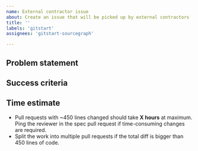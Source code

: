 ```yaml
---
name: External contractor issue
about: Create an issue that will be picked up by external contractors
title: ''
labels: 'gitstart'
assignees: 'gitstart-sourcegraph'

---
```


<!-- FOR THE ISSUE CREATOR -->
<!--
  1. Replace **X hours** with your estimate in the "Time estimate" section. Use a P50 cost estimate.
  2. Add a created issue to the board: https://github.com/orgs/sourcegraph/projects/206.
  3. Use the `important` label if the issue is urgent.
  4. Issues placed higher in the "To do" column have higher priority.

  > A P50 cost estimate is the project cost with sufficient contingency to provide 50 per cent likelihood that this cost would not be exceeded.
-->

## Problem statement

<!-- Describe the problem and why it is important to solve it, point to external resources. -->

## Success criteria

<!-- List all changes required for this issue to be completed. -->

<!--
## Implementation details
 -->

<!-- Uncomment to provide additional technical implementation suggestions to help a contractor address the issue. -->

## Time estimate

- Pull requests with ~450 lines changed should take **X hours** at maximum. Ping the reviewer in the spec pull request if time-consuming changes are required.
- Split the work into multiple pull requests if the total diff is bigger than 450 lines of code.
